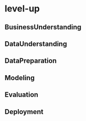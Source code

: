 # level-up
## BusinessUnderstanding
## DataUnderstanding
## DataPreparation
## Modeling
## Evaluation
## Deployment
